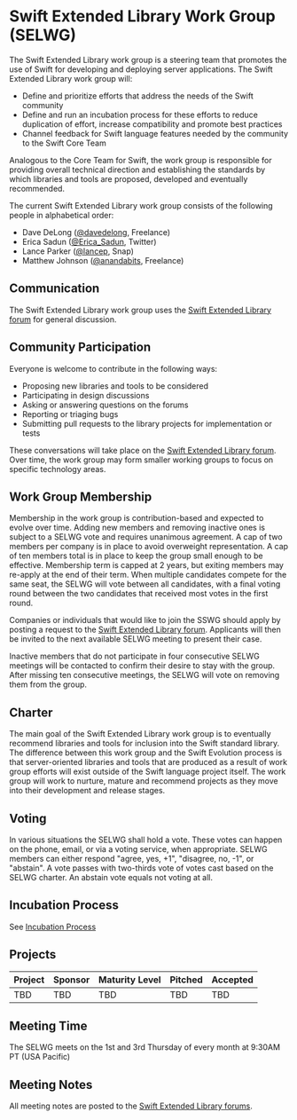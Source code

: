 # Swift Extended Library Work Group (SELWG)

The Swift Extended Library work group is a steering team that promotes the use of Swift for developing and deploying server applications. The Swift Extended Library work group will:

* Define and prioritize efforts that address the needs of the Swift community
* Define and run an incubation process for these efforts to reduce duplication of effort, increase compatibility and promote best practices
* Channel feedback for Swift language features needed by the community to the Swift Core Team

Analogous to the Core Team for Swift, the work group is responsible for providing overall technical direction and establishing the standards by which libraries and tools are proposed, developed and eventually recommended.

The current Swift Extended Library work group consists of the following people in alphabetical order:

* Dave DeLong ([@davedelong](https://forums.swift.org/u/davedelong), Freelance)
* Erica Sadun ([@Erica_Sadun](https://forums.swift.org/u/erica_sadun), Twitter)
* Lance Parker ([@lancep](https://forums.swift.org/u/lancep), Snap)
* Matthew Johnson ([@anandabits](https://forums.swift.org/u/anandabits), Freelance)

## Communication

The Swift Extended Library work group uses the [Swift Extended Library forum][forum] for general discussion.

## Community Participation

Everyone is welcome to contribute in the following ways:

* Proposing new libraries and tools to be considered
* Participating in design discussions
* Asking or answering questions on the forums
* Reporting or triaging bugs
* Submitting pull requests to the library projects for implementation or tests

These conversations will take place on the [Swift Extended Library forum][forum]. Over time, the work group may form smaller working groups to focus on specific technology areas.

## Work Group Membership

Membership in the work group is contribution-based and expected to evolve over time. Adding new members and removing inactive ones is subject to a SELWG vote and requires unanimous agreement. A cap of two members per company is in place to avoid overweight representation. A cap of ten members total is in place to keep the group small enough to be effective. Membership term is capped at 2 years, but exiting members may re-apply at the end of their term. When multiple candidates compete for the same seat, the SELWG will vote between all candidates, with a final voting round between the two candidates that received most votes in the first round.

Companies or individuals that would like to join the SSWG should apply by posting a request to the [Swift Extended Library forum][forum]. Applicants will then be invited to the next available SELWG meeting to present their case.

Inactive members that do not participate in four consecutive SELWG meetings will be contacted to confirm their desire to stay with the group. After missing ten consecutive meetings, the SELWG will vote on removing them from the group.

## Charter

The main goal of the Swift Extended Library work group is to eventually recommend libraries and tools for inclusion into the Swift standard library. The difference between this work group and the Swift Evolution process is that server-oriented libraries and tools that are produced as a result of work group efforts will exist outside of the Swift language project itself. The work group will work to nurture, mature and recommend projects as they move into their development and release stages.

## Voting

In various situations the SELWG shall hold a vote. These votes can happen on the phone, email, or via a voting service, when appropriate. SELWG members can either respond "agree, yes, +1", "disagree, no, -1", or "abstain". A vote passes with two-thirds vote of votes cast based on the SELWG charter. An abstain vote equals not voting at all.

## Incubation Process

See [Incubation Process](process/incubation.md)

## Projects

| Project | Sponsor | Maturity Level | Pitched | Accepted |
|---|---|---|---|---|
| TBD | TBD | TBD | TBD | TBD |


## Meeting Time

The SELWG meets on the 1st and 3rd Thursday of every month at 9:30AM PT (USA Pacific)

## Meeting Notes

All meeting notes are posted to the [Swift Extended Library forums](https://forums.swift.org/c/server/workgroup-meeting-notes).

[forum]: https://forums.swift.org/c/server
